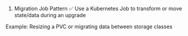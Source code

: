 1. Migration Job Pattern ✅
Use a Kubernetes Job to transform or move state/data during an upgrade

Example: Resizing a PVC or migrating data between storage classes

